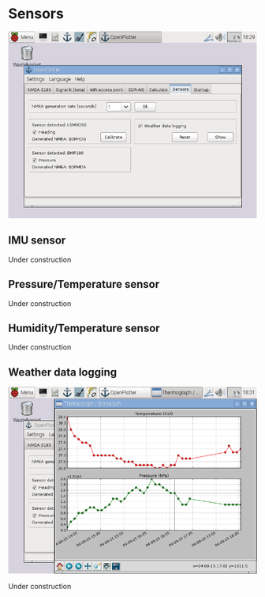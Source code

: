 
# Sensors
![](sensors.png)


## IMU sensor

Under construction

## Pressure/Temperature sensor

Under construction

## Humidity/Temperature sensor

Under construction

## Weather data logging
![](sensors1.png)

Under construction